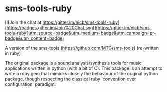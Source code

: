 sms-tools-ruby
==============

[![Join the chat at https://gitter.im/nicb/sms-tools-ruby](https://badges.gitter.im/Join%20Chat.svg)](https://gitter.im/nicb/sms-tools-ruby?utm_source=badge&utm_medium=badge&utm_campaign=pr-badge&utm_content=badge)

A version of the sms-tools (https://github.com/MTG/sms-tools) (re-written in ruby)

The original package is a sound analysis/synthesis tools for music applications written in python (with a bit of C). This package is an attempt to write a ruby gem that mimicks closely the behaviour of the original python package, though respecting the classical ruby 'convention over configuration' paradigm.
